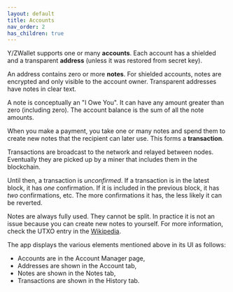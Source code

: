 ```yaml
---
layout: default
title: Accounts
nav_order: 2
has_children: true
---
```


Y/ZWallet supports one or many **accounts**. 
Each account has a shielded and a transparent **address** (unless it was restored from secret key).

An address contains zero or more **notes**. For shielded accounts, notes are encrypted and only visible to the
account owner. Transparent addresses have notes in clear text.

A note is conceptually an "I Owe You". It can have any amount greater than zero (including zero).
The account balance is the sum of all the note amounts.

When you make a payment, you take one or many notes and spend them to create new notes that 
the recipient can later use. This forms a **transaction**.

Transactions are broadcast to the network and relayed between nodes. 
Eventually they are picked up by a miner that includes them in the blockchain.

Until then, a transaction is *unconfirmed*. If a transaction is in
the latest block, it has *one* confirmation. If it is included in the 
previous block, it has *two* confirmations, etc. The more confirmations
it has, the less likely it can be reverted. 

Notes are always fully used. They cannot be split. In practice it is not an issue because you
can create new notes to yourself. For more information, check the UTXO entry in the
[Wikipedia](https://en.wikipedia.org/wiki/Unspent_transaction_output).

The app displays the various elements mentioned above in its UI as follows:

- Accounts are in the Account Manager page,
- Addresses are shown in the Account tab,
- Notes are shown in the Notes tab,
- Transactions are shown in the History tab.

